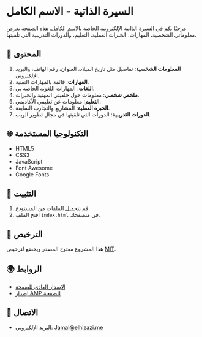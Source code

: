 # السيرة الذاتية - الاسم الكامل

مرحبًا بكم في السيرة الذاتية الإلكترونية الخاصة بالاسم الكامل. هذه الصفحة تعرض معلوماتي الشخصية، المهارات، الخبرات العملية، التعليم، والدورات التدريبية التي تلقيتها.

## 📜 المحتوى

1. **المعلومات الشخصية**: تفاصيل مثل تاريخ الميلاد، العنوان، رقم الهاتف، والبريد الإلكتروني.
2. **المهارات**: قائمة بالمهارات التقنية.
3. **اللغات**: المهارات اللغوية الخاصة بي.
4. **ملخص شخصي**: معلومات حول خلفيتي المهنية والخبرات.
5. **التعليم**: معلومات عن تعليمي الأكاديمي.
6. **الخبرة العملية**: المشاريع والتجارب السابقة.
7. **الدورات التدريبية**: الدورات التي تلقيتها في مجال تطوير الويب.

## 🌐 التكنولوجيا المستخدمة

- HTML5
- CSS3
- JavaScript
- Font Awesome
- Google Fonts

## 🔧 التثبيت

1. قم بتحميل الملفات من المستودع.
2. افتح الملف `index.html` في متصفحك.

## 📄 الترخيص

هذا المشروع مفتوح المصدر ويخضع لترخيص [MIT](https://opensource.org/licenses/MIT).

## 🌍 الروابط

- [الإصدار العادي للصفحة](https://siwanexyz.github.io/Bio-test/)
- [إصدار AMP للصفحة](https://siwanexyz.github.io/Bio-test/?amp=1)

## 📧 الاتصال

- البريد الإلكتروني: Jamal@elhizazi.me
